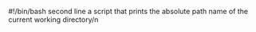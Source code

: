 #!/bin/bash
second line
a script that prints the absolute path name of the current working directory/n
